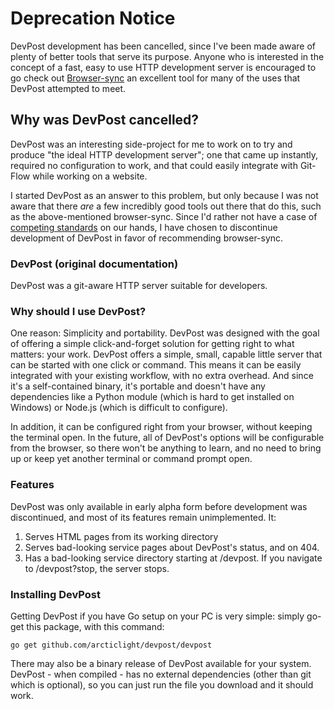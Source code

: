 # Deprecation Notice

DevPost development has been cancelled, since I've been made aware of plenty of better tools that serve its purpose. Anyone who is interested in the concept of a fast, easy to use HTTP development server is encouraged to go check out [Browser-sync](http://www.browsersync.io/) an excellent tool for many of the uses that DevPost attempted to meet.

## Why was DevPost cancelled?
DevPost was an interesting side-project for me to work on to try and produce "the ideal HTTP development server"; one that came up instantly, required no configuration to work, and that could easily integrate with Git-Flow while working on a website.

I started DevPost as an answer to this problem, but only because I was not aware that there *are* a few incredibly good tools out there that do this, such as the above-mentioned browser-sync. Since I'd rather not have a case of [competing standards](https://xkcd.com/927/) on our hands, I have chosen to discontinue development of DevPost in favor of recommending browser-sync.

### DevPost (original documentation)

DevPost was a git-aware HTTP server suitable for developers.

### Why should I use DevPost?

One reason: Simplicity and portability. DevPost was designed with the goal of offering a simple click-and-forget solution for getting right to what matters: your work. DevPost offers a simple, small, capable little server that can be started with one click or command. This means it can be easily integrated with your existing workflow, with no extra overhead. And since it's a self-contained binary, it's portable and doesn't have any dependencies like a Python module (which is hard to get installed on Windows) or Node.js (which is difficult to configure).

In addition, it can be configured right from your browser, without keeping the terminal open. In the future, all of DevPost's options will be configurable from the browser, so there won't be anything to learn, and no need to bring up or keep yet another terminal or command prompt open.

### Features
DevPost was only available in early alpha form before development was discontinued, and most of its features remain unimplemented. It:

1. Serves HTML pages from its working directory
2. Serves bad-looking service pages about DevPost's status, and on 404.
3. Has a bad-looking service directory starting at /devpost. If you navigate to /devpost?stop, the server stops.

### Installing DevPost

Getting DevPost if you have Go setup on your PC is very simple: simply go-get this package, with this command:

```go get github.com/arcticlight/devpost/devpost```

There may also be a binary release of DevPost available for your system. DevPost - when compiled - has no external dependencies (other than git which is optional), so you can just run the file you download and it should work.
